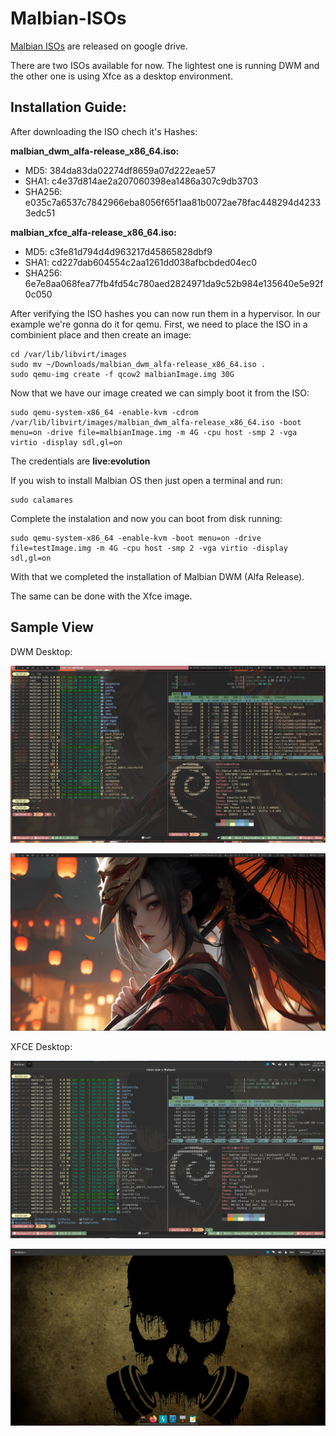 # Malbian-ISOs

[Malbian ISOs](https://drive.google.com/drive/u/2/folders/1QfVZWiBBJb9UHMUkeOeDuoTZrOpJAYax) are released on google drive.

There are two ISOs available for now. The lightest one is running DWM and the other one is using Xfce as a desktop environment.

## Installation Guide:

After downloading the ISO chech it's Hashes:

**malbian_dwm_alfa-release_x86_64.iso:**
- MD5: 384da83da02274df8659a07d222eae57
- SHA1: c4e37d814ae2a207060398ea1486a307c9db3703
- SHA256: e035c7a6537c7842966eba8056f65f1aa81b0072ae78fac448294d42333edc51

**malbian_xfce_alfa-release_x86_64.iso:**
- MD5: c3fe81d794d4d963217d45865828dbf9
- SHA1: cd227dab604554c2aa1261dd038afbcbded04ec0
- SHA256: 6e7e8aa068fea77fb4fd54c780aed2824971da9c52b984e135640e5e92f0c050 

After verifying the ISO hashes you can now run them in a hypervisor. In our example we're gonna do it for qemu.
First, we need to place the ISO in a combinient place and then create an image:
```shell
cd /var/lib/libvirt/images
sudo mv ~/Downloads/malbian_dwm_alfa-release_x86_64.iso .
sudo qemu-img create -f qcow2 malbianImage.img 30G
```
Now that we have our image created we can simply boot it from the ISO:
```shell
sudo qemu-system-x86_64 -enable-kvm -cdrom /var/lib/libvirt/images/malbian_dwm_alfa-release_x86_64.iso -boot menu=on -drive file=malbianImage.img -m 4G -cpu host -smp 2 -vga virtio -display sdl,gl=on
```

The credentials are **live:evolution**

If you wish to install Malbian OS then just open a terminal and run:
```shell
sudo calamares
```

Complete the instalation and now you can boot from disk running:
```shell
sudo qemu-system-x86_64 -enable-kvm -boot menu=on -drive file=testImage.img -m 4G -cpu host -smp 2 -vga virtio -display sdl,gl=on
```

With that we completed the installation of Malbian DWM (Alfa Release).

The same can be done with the Xfce image.

## Sample View

DWM Desktop:

<p align="center"><img src="./samples/malbian_dwm_alfa_release1.png"></p>
<p align="center"><img src="./samples/malbian_dwm_alfa_release2.png"></p>

XFCE Desktop:

<p align="center"><img src="./samples/malbian_xfce_alfa_release1.png"></p>
<p align="center"><img src="./samples/malbian_xfce_alfa_release2.png"></p>

